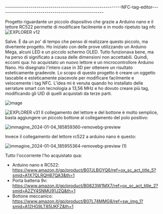 -----------------------------------------------------------NFC-tag-editor-----------------------------------------------------
                                                                        
Progetto riguardante un piccolo dispositivo che grazie a Arduino nano e il lettore RC522 permette di modificare facilmente e in modo ripetuto tag nfc
![EXPLORER v12](https://github.com/joel00007/NFC-tag-editor/assets/148422777/1d4dbb2b-0c5c-405e-81f9-f5b5c20eccd8)


Salve.
È da un po' di tempo che penso di realizzare questo piccolo, ma divertente progetto. Ho iniziato con delle prove utilizzando un Arduino Mega, alcuni 
LED e un piccolo schermo OLED. Tutto funzionava bene, ma ha perso di significato a causa delle dimensioni non accettabili.
Quindi, eccomi qua: ho acquistato un nuovo lettore e un microcontrollore Arduino Nano. Ho disegnato l'intero case in 3D per ottenere un risultato
esteticamente gradevole.
Lo scopo di questo progetto è creare un oggetto tascabile e esteticamente piacevole per modificare facilmente e velocemente i tag NFC. L'idea mi
è venuta quando ho installato delle serrature smart con tecnologia a 13,56 MHz e ho dovuto creare più tag, modificando gli UID di quelli acquistati 
da terze parti.

![image](https://github.com/joel00007/NFC-tag-editor/assets/148422777/e7dd7593-5063-4b13-8d43-250e026398b6)

![EXPLORER v31](https://github.com/joel00007/NFC-tag-editor/assets/148422777/5e7c62c9-ac0c-4f9d-84fc-e4d026ee00ad)
Il collegamento del lettore e del bottone è molto semplice, basta aggiungere un piccolo bottone al collegamento del polo positivo:

![immagine_2024-01-04_185859360-removebg-preview](https://github.com/joel00007/NFC-tag-editor/assets/148422777/7c64ebbe-a12a-41bc-b72d-63172c51675b)


Invece il collegamento del lettore rc522 a arduino nano è questo:


![immagine_2024-01-04_185955364-removebg-preview (1)](https://github.com/joel00007/NFC-tag-editor/assets/148422777/a9834feb-2f4c-4c8e-9805-4778571e125d)



Tutto l'occorrente l'ho acquistato qua:
- Arduino nano e RC522: https://www.amazon.it/gp/product/B07JLBGYQ6/ref=ox_sc_act_title_5?smid=A1X7QLRQH87QA3&th=1
- Porta batteria 9v: https://www.amazon.it/gp/product/B0823W1MX7/ref=ox_sc_act_title_2?smid=A2ZY4SNMU91J2Q&th=1
- Bottone meccanico: https://www.amazon.it/gp/product/B07L74MMG8/ref=sw_img_1?smid=A12HG9LT85UKFZ&th=1
